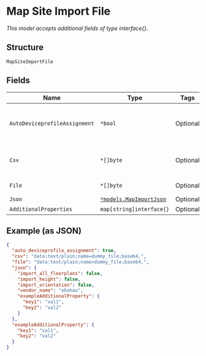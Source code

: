 
# Map Site Import File

*This model accepts additional fields of type interface{}.*

## Structure

`MapSiteImportFile`

## Fields

| Name | Type | Tags | Description |
|  --- | --- | --- | --- |
| `AutoDeviceprofileAssignment` | `*bool` | Optional | Whether to auto assign device to deviceprofile by name |
| `Csv` | `*[]byte` | Optional | CSV file for ap name mapping, optional |
| `File` | `*[]byte` | Optional | Ekahau or ibwave file |
| `Json` | [`*models.MapImportJson`](../../doc/models/map-import-json.md) | Optional | - |
| `AdditionalProperties` | `map[string]interface{}` | Optional | - |

## Example (as JSON)

```json
{
  "auto_deviceprofile_assignment": true,
  "csv": "data:text/plain;name=dummy_file;base64,",
  "file": "data:text/plain;name=dummy_file;base64,",
  "json": {
    "import_all_floorplans": false,
    "import_height": false,
    "import_orientation": false,
    "vendor_name": "ekahau",
    "exampleAdditionalProperty": {
      "key1": "val1",
      "key2": "val2"
    }
  },
  "exampleAdditionalProperty": {
    "key1": "val1",
    "key2": "val2"
  }
}
```

